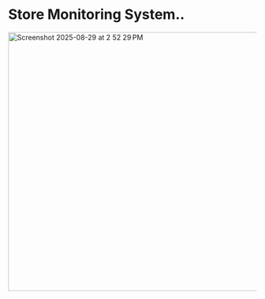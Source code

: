 # Store Monitoring System..

<img width="1340" height="525" alt="Screenshot 2025-08-29 at 2 52 29 PM" src="https://github.com/user-attachments/assets/f6614d8c-2b0c-45be-a2f6-3fb3f0419a41" />
